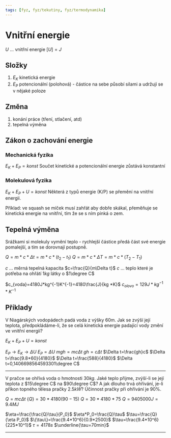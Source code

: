 ```yaml
---
tags: [fyz, fyz/tekutiny, fyz/termodynamika]
---
```

# Vnitřní energie

$U$ … vnitřní energie
$[U]=J$

## Složky

1. $E_K$ kinetická energie 
2. $E_P$ potencionální (polohová) - částice na sebe působí silami a udržují se v nějaké poloze

## Změna

1. konání práce (tření, stlačení, atd)
2. tepelná výměna

## Zákon o zachování energie

### Mechanická fyzika
$E_K+E_P=konst$
Součet kinetické a potencionální energie zůstává konstantní
### Molekulová fyzika
$E_K+E_P+U=konst$
Některá z typů energie (K/P) se přemění na vnitřní energii.

Příklad: ve squash se míček musí zahřát aby dobře skákal, přeměňuje se kinetická energie na vnitřní, tím že se s ním pinká o zem.

## Tepelná výměna 

Srážkami si molekuly vymění teplo - rychlejší částice předá část své energie pomalejší, a tím se dorovnají postupně.

$Q=m*c*\Delta t=m*c*(t_2-t_1)$
$Q=m*c*\Delta T=m*c*(T_2-T_1)$

$c$ … měrná tepelná kapacita
$c=\frac{Q}{m\Delta t}$
$c$ … teplo které je potřeba na ohřátí $1kg$ látky o $1\degree C$

$c_{voda}=4180J*kg^{-1}K^{-1}=4180\frac{J}{kg *K}$
$c_{olovo}=129J*kg^{-1}*K^{-1}$

## Příklady

V Niagárských vodopádech padá voda z výšky 60m. Jak se zvýší její teplota, předpokládáme-li, že se celá kinetická energie padající vody změní ve vnitřní energii?

$E_K+E_P+U=konst$

$E_P\rightarrow E_K\rightarrow\Delta U$
$E_P=\Delta U$
$mgh=mc\Delta t$
$gh=c\Delta t$
$\Delta t=\frac{gh}c$
$\Delta t=\frac{9.8*60}{4180}$
$\Delta t=\frac{588}{4180}$
$\Delta t=0,1406698564593301\degree C$

----

V pračce se ohřívá voda o hmotnosti $30kg$. Jaké teplo přijme, zvýší-li se její teplota z $15\degree C$ na $90\degree C$? A jak dlouho trvá ohřívání, je-li příkon topného tělesa pračky $2.5kW$? Účinnost pračky při ohřívání je $90\%$.

$Q=mc\Delta t$
$\{Q\}=30*4180(90-15)$
${Q}=30*4180*75$
$Q=9405000J=9.4MJ$

$\eta=\frac{\frac{Q}\tau}{P_0}$
$\eta*P_0=\frac{Q}\tau$
$\tau=\frac{Q}{\eta P_0}$
$\{\tau\}=\frac{9.4*10^6}{0.9*2500}$
$\tau=\frac{9.4*10^6}{225*10^1}$
$\tau=4178s$
$\underline{\tau=70min}$

---

